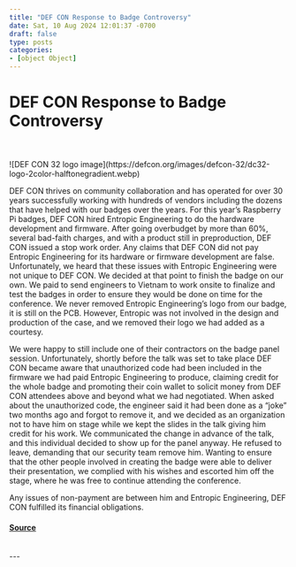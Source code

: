 ```yaml
---
title: "DEF CON Response to Badge Controversy"
date: Sat, 10 Aug 2024 12:01:37 -0700
draft: false
type: posts
categories: 
- [object Object]
---
```

# DEF CON Response to Badge Controversy

<br/>

<br/>
![DEF CON 32 logo image](https://defcon.org/images/defcon-32/dc32-logo-2color-halftonegradient.webp)  

DEF CON thrives on community collaboration and has operated for over 30 years successfully working with hundreds of vendors including the dozens that have helped with our badges over the years. For this year’s Raspberry Pi badges, DEF CON hired Entropic Engineering to do the hardware development and firmware. After going overbudget by more than 60%, several bad-faith charges, and with a product still in preproduction, DEF CON issued a stop work order. Any claims that DEF CON did not pay Entropic Engineering for its hardware or firmware development are false. Unfortunately, we heard that these issues with Entropic Engineering were not unique to DEF CON. We decided at that point to finish the badge on our own. We paid to send engineers to Vietnam to work onsite to finalize and test the badges in order to ensure they would be done on time for the conference. We never removed Entropic Engineering’s logo from our badge, it is still on the PCB. However, Entropic was not involved in the design and production of the case, and we removed their logo we had added as a courtesy.  
  
We were happy to still include one of their contractors on the badge panel session. Unfortunately, shortly before the talk was set to take place DEF CON became aware that unauthorized code had been included in the firmware we had paid Entropic Engineering to produce, claiming credit for the whole badge and promoting their coin wallet to solicit money from DEF CON attendees above and beyond what we had negotiated. When asked about the unauthorized code, the engineer said it had been done as a “joke” two months ago and forgot to remove it, and we decided as an organization not to have him on stage while we kept the slides in the talk giving him credit for his work. We communicated the change in advance of the talk, and this individual decided to show up for the panel anyway. He refused to leave, demanding that our security team remove him. Wanting to ensure that the other people involved in creating the badge were able to deliver their presentation, we complied with his wishes and escorted him off the stage, where he was free to continue attending the conference.  
  
Any issues of non-payment are between him and Entropic Engineering, DEF CON fulfilled its financial obligations.

#### [Source](https://defcon.org/html/links/dc-news.html#badge-dev-statement)

<br/>
---
